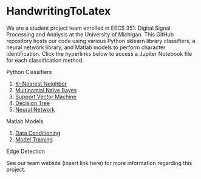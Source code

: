 # HandwritingToLatex
We are a student project team enrolled in EECS 351: Digital Signal Processing and Analysis at the University of Michigan.
This GitHub repository hosts our code using various Python sklearn library classifiers, a neural network library, and Matlab models to perform character identification. Click the hyperlinks below to access a Jupiter Notebook file for each classification method. 

Python Classifiers
1. [K- Nearest Neighbor](https://github.com/EmiliaPsacharopoulos/HandwritingToLatex/blob/main/KNearestNeighbors.ipynb)
2. [Multinomial Naïve Bayes](https://github.com/EmiliaPsacharopoulos/HandwritingToLatex/blob/main/GaussianNB.ipynb)
3. [Support Vector Machine]()
4. [Decision Tree](https://github.com/EmiliaPsacharopoulos/HandwritingToLatex/blob/main/DecisionTree.ipynb)
5. [Neural Network]()

Matlab Models
1. [Data Conditioning](https://github.com/EmiliaPsacharopoulos/HandwritingToLatex/blob/main/data_conditioning.m)
2. [Model Training](https://github.com/EmiliaPsacharopoulos/HandwritingToLatex/blob/main/train_test.m)

Edge Detection


See our team website (insert link here) for more information regarding this project.
